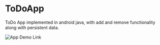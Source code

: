 # ToDoApp
ToDo App implemented in android java, with add and remove functionality along with persistent data.

![App Demo Link](screenshots/ToDoAppBrandoMora.gif)

